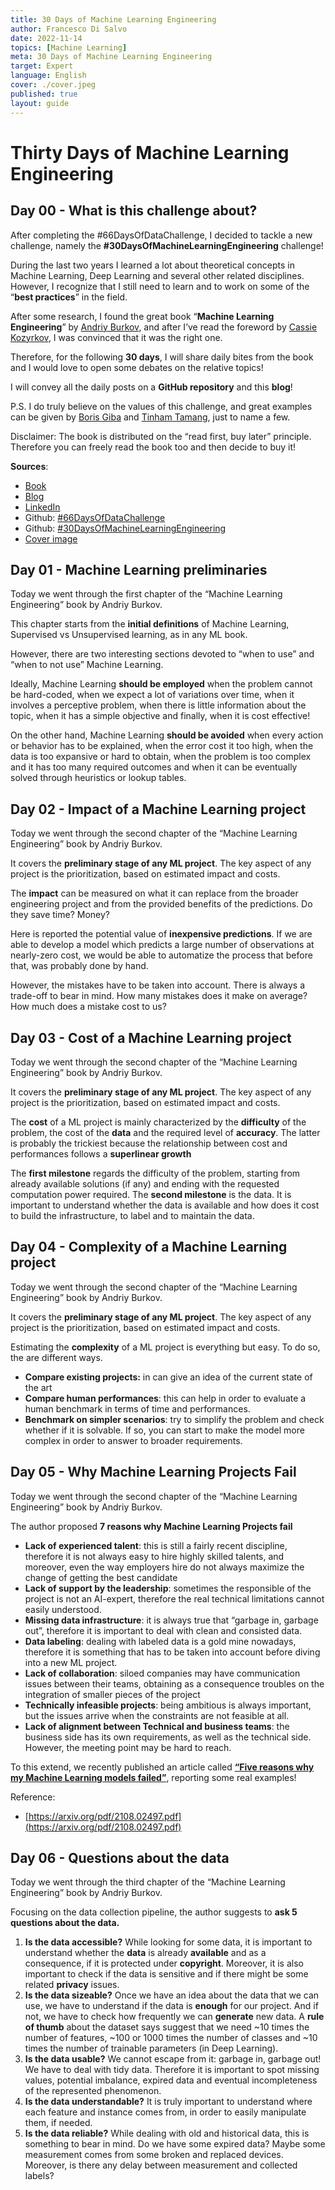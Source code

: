 ```yaml
---
title: 30 Days of Machine Learning Engineering
author: Francesco Di Salvo
date: 2022-11-14
topics: [Machine Learning]
meta: 30 Days of Machine Learning Engineering
target: Expert
language: English
cover: ./cover.jpeg
published: true
layout: guide
---
```



# Thirty Days of Machine Learning Engineering

## Day 00 - What is this challenge about?

After completing the #66DaysOfDataChallenge, I decided to tackle a new challenge, namely the **#30DaysOfMachineLearningEngineering** challenge! 

During the last two years I learned a lot about theoretical concepts in Machine Learning, Deep Learning and several other related disciplines. However, I recognize that I still need to learn and to work on some of the “**best practices**” in the field. 

After some research, I found the great book “**Machine Learning Engineering**” by [Andriy Burkov](https://www.linkedin.com/in/andriyburkov/), and after I’ve read the foreword by [Cassie Kozyrkov](https://www.linkedin.com/in/kozyrkov/), I was convinced that it was the right one. 

Therefore, for the following **30 days**, I will share daily bites from the book and I would love to open some debates on the relative topics! 

I will convey all the daily posts on a **GitHub repository** and this **blog**!

P.S. I do truly believe on the values of this challenge, and great examples can be given by [Boris Giba](https://www.linkedin.com/in/borisgiba/) and [Tinham Tamang](https://www.linkedin.com/in/thinam-tamang/), just to name a few. 

Disclaimer: The book is distributed on the “read first, buy later” principle. Therefore you can  freely read the book too and then decide to buy it!

**Sources**:

- [Book](http://www.mlebook.com/wiki/doku.php?id=start)
- [Blog](https://staituned.com/learn/expert/30-days-of-machine-learning-engineering)
- [LinkedIn](https://www.linkedin.com/company/stai-tuned)
- Github: [#66DaysOfDataChallenge](https://github.com/francescodisalvo05/66DaysOfData)
- Github: [#30DaysOfMachineLearningEngineering](https://github.com/francescodisalvo05/30DaysOfMachineLearningEngineering)
- [Cover image](https://www.ocpathink.org/post/quality-not-seniority-stressed-for-teacher-pay)

## Day 01 - Machine Learning preliminaries

Today we went through the first chapter of the “Machine Learning Engineering” book by Andriy Burkov. 

This chapter starts from the **initial definitions** of Machine Learning, Supervised vs Unsupervised learning, as in any ML book. 

However, there are two interesting sections devoted to “when to use” and “when to not use” Machine Learning. 

Ideally, Machine Learning **should be employed** when the problem cannot be hard-coded, when we expect a lot of variations over time, when it involves a perceptive problem, when there is little information about the topic, when it has a simple objective and finally, when it is cost effective! 

On the other hand, Machine Learning **should be avoided** when every action or behavior has to be explained, when the error cost it too high, when the data is too expansive or hard to obtain, when the problem is too complex and it has too many required outcomes and when it can be eventually solved through heuristics or lookup tables.


## Day 02 - Impact of a Machine Learning project

Today we went through the second chapter of the “Machine Learning Engineering” book by Andriy Burkov. 

It covers the **preliminary stage of any ML project**. The key aspect of any project is the prioritization, based on estimated impact and costs. 

The **impact** can be measured on what it can replace from the broader engineering project and from the provided benefits of the predictions. Do they save time? Money? 

Here is reported the potential value of **inexpensive predictions**. If we are able to develop a model which predicts a large number of observations at nearly-zero cost, we would be able to automatize the process that before that, was probably done by hand. 

However, the mistakes have to be taken into account. There is always a trade-off to bear in mind. How many mistakes does it make on average? How much does a mistake cost to us?

## Day 03 - Cost of a Machine Learning project

Today we went through the second chapter of the “Machine Learning Engineering” book by Andriy Burkov. 

It covers the **preliminary stage of any ML project**. The key aspect of any project is the prioritization, based on estimated impact and costs. 

The **cost** of a ML project is mainly characterized by the **difficulty** of the problem, the cost of the **data** and the required level of **accuracy**.  The latter is probably the trickiest because the relationship between cost and performances follows a **superlinear growth** 

The **first milestone** regards the difficulty of the problem, starting from already available solutions (if any) and ending with the requested computation power required. The **second milestone** is the data. It is important to understand whether the data is available and how does it cost to build the infrastructure, to label and to maintain the data.

## Day 04 - Complexity of a Machine Learning project

Today we went through the second chapter of the “Machine Learning Engineering” book by Andriy Burkov. 

It covers the **preliminary stage of any ML project**. The key aspect of any project is the prioritization, based on estimated impact and costs.

Estimating the **complexity** of a ML project is everything but easy. To do so, the are different ways. 

- **Compare existing projects:** in can give an idea of the current state of the art
- **Compare human performances**: this can help in order to evaluate a human benchmark in terms of time and performances.
- **Benchmark on simpler scenarios**: try to simplify the problem and check whether if it is solvable. If so, you can start to make the model more complex in order to answer to broader requirements.

## Day 05 - **Why Machine Learning Projects Fail**

Today we went through the second chapter of the “Machine Learning Engineering” book by Andriy Burkov. 

The author proposed **7 reasons why Machine Learning Projects fail** 

- **Lack of experienced talent**: this is still a fairly recent discipline, therefore it is not always easy to hire highly skilled talents, and moreover, even the way employers hire do not always maximize the change of getting the best candidate
- **Lack of support by the leadership**:  sometimes the responsible of the project is not an AI-expert, therefore the real technical limitations cannot easily understood.
- **Missing data infrastructure**: it is always true that “garbage in, garbage out”, therefore it is important to deal with clean and consisted data.
- **Data labeling**: dealing with labeled data is a gold mine nowadays, therefore it is something that has to be taken into account before diving into a new ML project.
- **Lack of collaboration**: siloed companies may have communication issues between their teams, obtaining as a consequence troubles on the integration of smaller pieces of the project
- **Technically infeasible projects**: being ambitious is always important, but the issues arrive when the constraints are not feasible at all.
- **Lack of alignment between Technical and business teams**: the business side has its own requirements, as well as the technical side. However, the meeting point may be hard to reach.

To this extend, we recently published an article called [**“Five reasons why my Machine Learning models failed”**](https://staituned.com/learn/expert/five-reasons-why-my-machine-learning-models-failed), reporting some real examples! 

Reference:

- [https://arxiv.org/pdf/2108.02497.pdf](https://arxiv.org/pdf/2108.02497.pdf)

## **Day 06 - Questions about the data**

Today we went through the third chapter of the “Machine Learning Engineering” book by Andriy Burkov. 

Focusing on the data collection pipeline, the author suggests to **ask 5 questions about the data.**

1. **Is the data accessible?** While looking for some data, it is important to understand whether the **data** is already **available** and as a consequence, if it is protected under **copyright**. Moreover, it is also important to check if the data is sensitive and if there might be some related **privacy** issues.
2. **Is the data sizeable?** Once we have an idea about the data that we can use, we have to understand if the data is **enough** for our project. And if not, we have to check how frequently we can **generate** new data. A **rule of thumb** about the dataset says suggest that we need ~10 times the number of features, ~100 or 1000 times the number of classes and ~10 times the number of trainable parameters (in Deep Learning).
3. **Is the data usable?** We cannot escape from it: garbage in, garbage out! We have to deal with tidy data. Therefore it is important to spot missing values, potential imbalance, expired data and eventual incompleteness of the represented phenomenon. 
4. **Is the data understandable?** It is truly important to understand where each feature and instance comes from, in order to easily manipulate them, if needed.
5. **Is the data reliable?** While dealing with old and historical data, this is something to bear in mind. Do we have some expired data? Maybe some measurement comes from some broken and replaced devices. Moreover, is there any delay between measurement and collected labels?


<br />
<br />